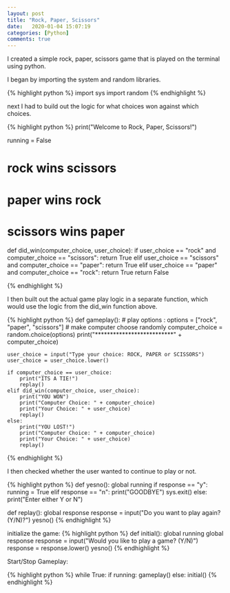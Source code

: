 ```yaml
---
layout: post
title: "Rock, Paper, Scissors"
date:   2020-01-04 15:07:19
categories: [Python]
comments: true
---
```


I created a simple rock, paper, scissors game that is played on the terminal using python.

I began by importing the system and random libraries.

{% highlight python %}
import sys
import random
{% endhighlight %}

next I had to build out the logic for what choices won against which choices.


{% highlight python %}
print("Welcome to Rock, Paper, Scissors!")

running = False
# rock wins scissors
# paper wins rock
# scissors wins paper
def did_win(computer_choice, user_choice):
    if user_choice == "rock" and computer_choice == "scissors":
        return True
    elif user_choice == "scissors" and computer_choice == "paper":
        return True
    elif user_choice == "paper" and computer_choice == "rock":
        return True
    return False

{% endhighlight %}

I then built out the actual game play logic in a separate function, which would use the logic from the did_win function above.

{% highlight python %}
def gameplay():
    # play options :
    options = ["rock", "paper", "scissors"]
    # make computer choose randomly
    computer_choice = random.choice(options)
    print("**************************" + computer_choice)

    user_choice = input("Type your choice: ROCK, PAPER or SCISSORS")
    user_choice = user_choice.lower()

    if computer_choice == user_choice:
        print("ITS A TIE!")
        replay()
    elif did_win(computer_choice, user_choice):
        print("YOU WON")
        print("Computer Choice: " + computer_choice)
        print("Your Choice: " + user_choice)
        replay()
    else:
        print("YOU LOST!")
        print("Computer Choice: " + computer_choice)
        print("Your Choice: " + user_choice)
        replay()

{% endhighlight %}

I then checked whether the user wanted to continue to play or not.

{% highlight python %}
def yesno():
    global running
    if response == "y":
        running = True
    elif response == "n":
        print("GOODBYE")
        sys.exit()
    else:
        print("Enter either Y or N")

def replay():
    global response
    response = input("Do you want to play again? (Y/N)?")
    yesno()
{% endhighlight %}


initialize the game:
{% highlight python %}
def initial():
    global running
    global response
    response = input("Would you like to play a game? (Y/N)")
    response = response.lower()
    yesno()
{% endhighlight %}

Start/Stop Gameplay: 

{% highlight python %}
while True:
    if running:
        gameplay()
    else:
        initial()
{% endhighlight %}